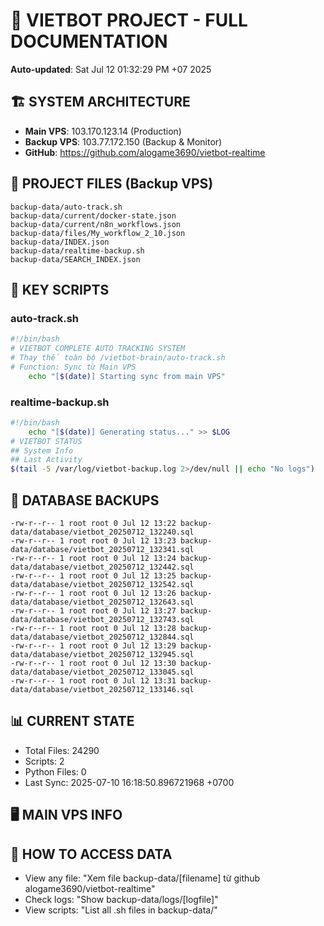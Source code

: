 # 🤖 VIETBOT PROJECT - FULL DOCUMENTATION
**Auto-updated**: Sat Jul 12 01:32:29 PM +07 2025

## 🏗️ SYSTEM ARCHITECTURE
- **Main VPS**: 103.170.123.14 (Production)
- **Backup VPS**: 103.77.172.150 (Backup & Monitor)
- **GitHub**: https://github.com/alogame3690/vietbot-realtime

## 📁 PROJECT FILES (Backup VPS)
```
backup-data/auto-track.sh
backup-data/current/docker-state.json
backup-data/current/n8n_workflows.json
backup-data/files/My_workflow_2_10.json
backup-data/INDEX.json
backup-data/realtime-backup.sh
backup-data/SEARCH_INDEX.json
```

## 🔧 KEY SCRIPTS
### auto-track.sh
```bash
#!/bin/bash
# VIETBOT COMPLETE AUTO TRACKING SYSTEM
# Thay thế toàn bộ /vietbot-brain/auto-track.sh
# Function: Sync từ Main VPS
    echo "[$(date)] Starting sync from main VPS"
```
### realtime-backup.sh
```bash
#!/bin/bash
    echo "[$(date)] Generating status..." >> $LOG
# VIETBOT STATUS
## System Info
## Last Activity
$(tail -5 /var/log/vietbot-backup.log 2>/dev/null || echo "No logs")
```

## 💾 DATABASE BACKUPS
```
-rw-r--r-- 1 root root 0 Jul 12 13:22 backup-data/database/vietbot_20250712_132240.sql
-rw-r--r-- 1 root root 0 Jul 12 13:23 backup-data/database/vietbot_20250712_132341.sql
-rw-r--r-- 1 root root 0 Jul 12 13:24 backup-data/database/vietbot_20250712_132442.sql
-rw-r--r-- 1 root root 0 Jul 12 13:25 backup-data/database/vietbot_20250712_132542.sql
-rw-r--r-- 1 root root 0 Jul 12 13:26 backup-data/database/vietbot_20250712_132643.sql
-rw-r--r-- 1 root root 0 Jul 12 13:27 backup-data/database/vietbot_20250712_132743.sql
-rw-r--r-- 1 root root 0 Jul 12 13:28 backup-data/database/vietbot_20250712_132844.sql
-rw-r--r-- 1 root root 0 Jul 12 13:29 backup-data/database/vietbot_20250712_132945.sql
-rw-r--r-- 1 root root 0 Jul 12 13:30 backup-data/database/vietbot_20250712_133045.sql
-rw-r--r-- 1 root root 0 Jul 12 13:31 backup-data/database/vietbot_20250712_133146.sql
```

## 📊 CURRENT STATE
- Total Files: 24290
- Scripts: 2
- Python Files: 0
- Last Sync: 2025-07-10 16:18:50.896721968 +0700

## 🖥️ MAIN VPS INFO


## 🚨 HOW TO ACCESS DATA
- View any file: "Xem file backup-data/[filename] từ github alogame3690/vietbot-realtime"
- Check logs: "Show backup-data/logs/[logfile]"
- View scripts: "List all .sh files in backup-data/"
